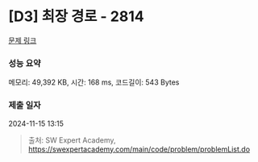 # [D3] 최장 경로 - 2814 

[문제 링크](https://swexpertacademy.com/main/code/problem/problemDetail.do?contestProbId=AV7GOPPaAeMDFAXB) 

### 성능 요약

메모리: 49,392 KB, 시간: 168 ms, 코드길이: 543 Bytes

### 제출 일자

2024-11-15 13:15



> 출처: SW Expert Academy, https://swexpertacademy.com/main/code/problem/problemList.do